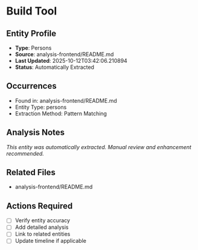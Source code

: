 # Build Tool

## Entity Profile
- **Type**: Persons
- **Source**: analysis-frontend/README.md
- **Last Updated**: 2025-10-12T03:42:06.210894
- **Status**: Automatically Extracted

## Occurrences
- Found in: analysis-frontend/README.md
- Entity Type: persons
- Extraction Method: Pattern Matching

## Analysis Notes
*This entity was automatically extracted. Manual review and enhancement recommended.*

## Related Files
- analysis-frontend/README.md

## Actions Required
- [ ] Verify entity accuracy
- [ ] Add detailed analysis
- [ ] Link to related entities
- [ ] Update timeline if applicable
